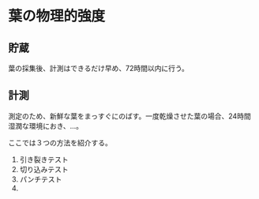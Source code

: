 # 葉の物理的強度

## 貯蔵

葉の採集後、計測はできるだけ早め、72時間以内に行う。

## 計測

測定のため、新鮮な葉をまっすぐにのばす。一度乾燥させた葉の場合、24時間湿潤な環境におき、...。

ここでは３つの方法を紹介する。

1. 引き裂きテスト
2. 切り込みテスト
3. パンチテスト
4.

